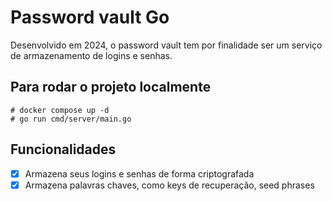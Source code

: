 # Password vault Go
Desenvolvido em 2024, o password vault tem por finalidade ser um serviço de armazenamento
de logins e senhas.


## Para rodar o projeto localmente
```
# docker compose up -d
# go run cmd/server/main.go
```

## Funcionalidades
- [x] Armazena seus logins e senhas de forma criptografada
- [x] Armazena palavras chaves, como keys de recuperação, seed phrases